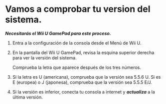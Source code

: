 # Vamos a comprobar tu version del sistema.

***Necesitarás el Wii U GamePad para este proceso.***

1. Entra a la configuración de la consola desde el Menú de Wii U.
2. En la pantalla del Wii U GamePad, revisa la esquina superior derecha para ver la versión del sistema.

   Comprueba la letra que aparece después de los tres números.
3.  Si la letra es U (americana), comprueba que la versión sea 5.5.6 U. Si es E (europea) o J (japonesa), comprueba que la versión sea 5.5.5 E/J.

4.  Si la versión es inferior, conecta tu consola a internet y ***actualiza*** a la última versión.
